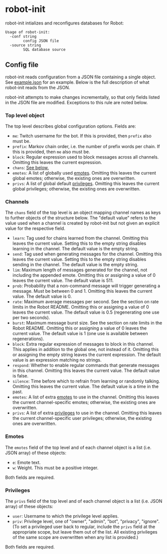 # robot-init

robot-init intializes and reconfigures databases for Robot:
```
Usage of robot-init:
  -conf string
        config JSON file
  -source string
        SQL database source
```

## Config file

robot-init reads configuration from a JSON file containing a single object. See [example.json](example.json) for an example. Below is the full description of what robot-init reads from the JSON.

robot-init attempts to make changes incrementally, so that only fields listed in the JSON file are modified. Exceptions to this rule are noted below.

### Top level object

The top level describes global configuration options. Fields are:

- `me`: Twitch username for the bot. If this is provided, then `prefix` also must be.
- `prefix`: Markov chain order, i.e. the number of prefix words per chain. If this is provided, then `me` also must be.
- `block`: Regular expression used to block messages across all channels. Omitting this leaves the current expression.
- `chans`: [See below.](#channels)
- `emotes`: A list of globally used [emotes](#emotes). Omitting this leaves the current global emotes; otherwise, the existing ones are overwritten.
- `privs`: A list of global default [privileges](#privileges). Omitting this leaves the current global privileges; otherwise, the existing ones are overwritten.

### Channels

The `chans` field of the top level is an object mapping channel names as keys to further objects of the structure below. The "default value" refers to the value used when a channel is created by robot-init but not given an explicit value for the respective field.

- `learn`: Tag used for chains learned from the channel. Omitting this leaves the current value. Setting this to the empty string disables learning in the channel. The default value is the empty string.
- `send`: Tag used when generating messages for the channel. Omitting this leaves the current value. Setting this to the empty string disables sending in the channel. The default value is the empty string.
- `lim`: Maximum length of messages generated for the channel, not including the appended emote. Omitting this or assigning a value of 0 leaves the current value. The default value is 511.
- `prob`: Probability that a non-command message will trigger generating a message. Must be between 0 and 1. Omitting this leaves the current value. The default value is 0.
- `rate`: Maximum average messages per second. See the section on rate limits in the Robot README. Omitting this or assigning a value of 0 leaves the current value. The default value is 0.5 (regenerating one use per two seconds).
- `burst`: Maximum message burst size. See the section on rate limits in the Robot README. Omitting this or assigning a value of 0 leaves the current value. The default value is 1 (one use is available between regenerations).
- `block`: Extra regular expression of messages to block in this channel. This applies in addition to the global one, not instead of it. Omitting this or assigning the empty string leaves the current expression. The default value is an expression matching no strings.
- `respond`: Whether to enable regular commands that generate messages in this channel. Omitting this leaves the current value. The default value is false.
- `silence`: Time before which to refrain from learning or randomly talking. Omitting this leaves the current value. The default value is a time in the past.
- `emotes`: A list of extra [emotes](#emotes) to use in the channel. Omitting this leaves the current channel-specific emotes; otherwise, the existing ones are overwritten.
- `privs`: A list of extra [privileges](#privileges) to use in the channel. Omitting this leaves the current channel-specific user privileges; otherwise, the existing ones are overwritten.

### Emotes

The `emotes` field of the top level and of each channel object is a list (i.e. JSON array) of these objects:

- `e`: Emote text.
- `w`: Weight. This must be a positive integer.

Both fields are required.

### Privileges

The `privs` field of the top level and of each channel object is a list (i.e. JSON array) of these objects:

- `user`: Username to which the privilege level applies.
- `priv`: Privilege level, one of "owner", "admin", "bot", "privacy", "ignore". (To set a privileged user back to regular, include the `privs` field at the appropriate scope, but leave them out of the list. All existing privileges of the same scope are overwritten when any list is provided.)

Both fields are required.
